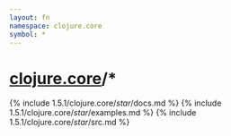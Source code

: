 ```yaml
---
layout: fn
namespace: clojure.core
symbol: *
---
```


# [clojure.core](../)/*

{% include 1.5.1/clojure.core/_star_/docs.md %}
{% include 1.5.1/clojure.core/_star_/examples.md %}
{% include 1.5.1/clojure.core/_star_/src.md %}

